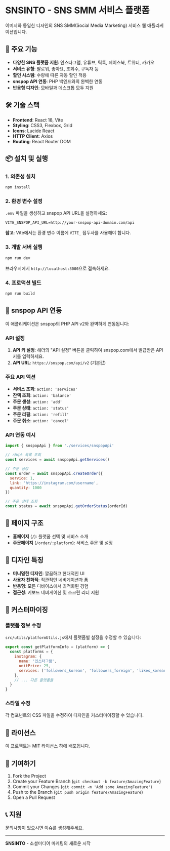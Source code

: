 # SNSINTO - SNS SMM 서비스 플랫폼

이미지와 동일한 디자인의 SNS SMM(Social Media Marketing) 서비스 웹 애플리케이션입니다.

## 🚀 주요 기능

- **다양한 SNS 플랫폼 지원**: 인스타그램, 유튜브, 틱톡, 페이스북, 트위터, 카카오
- **서비스 유형**: 팔로워, 좋아요, 조회수, 구독자 등
- **할인 시스템**: 수량에 따른 자동 할인 적용
- **snspop API 연동**: PHP 백엔드와의 완벽한 연동
- **반응형 디자인**: 모바일과 데스크톱 모두 지원

## 🛠️ 기술 스택

- **Frontend**: React 18, Vite
- **Styling**: CSS3, Flexbox, Grid
- **Icons**: Lucide React
- **HTTP Client**: Axios
- **Routing**: React Router DOM

## 📦 설치 및 실행

### 1. 의존성 설치

```bash
npm install
```

### 2. 환경 변수 설정

`.env` 파일을 생성하고 snspop API URL을 설정하세요:

```env
VITE_SNSPOP_API_URL=http://your-snspop-api-domain.com/api
```

**참고**: Vite에서는 환경 변수 이름에 `VITE_` 접두사를 사용해야 합니다.

### 3. 개발 서버 실행

```bash
npm run dev
```

브라우저에서 `http://localhost:3000`으로 접속하세요.

### 4. 프로덕션 빌드

```bash
npm run build
```

## 🔌 snspop API 연동

이 애플리케이션은 snspop의 PHP API v2와 완벽하게 연동됩니다:

### API 설정

1. **API 키 설정**: 헤더의 "API 설정" 버튼을 클릭하여 snspop.com에서 발급받은 API 키를 입력하세요.
2. **API URL**: `https://snspop.com/api/v2` (기본값)

### 주요 API 액션

- **서비스 조회**: `action: 'services'`
- **잔액 조회**: `action: 'balance'`
- **주문 생성**: `action: 'add'`
- **주문 상태**: `action: 'status'`
- **주문 리필**: `action: 'refill'`
- **주문 취소**: `action: 'cancel'`

### API 연동 예시

```javascript
import { snspopApi } from './services/snspopApi'

// 서비스 목록 조회
const services = await snspopApi.getServices()

// 주문 생성
const order = await snspopApi.createOrder({
  service: 1,
  link: 'https://instagram.com/username',
  quantity: 1000
})

// 주문 상태 조회
const status = await snspopApi.getOrderStatus(orderId)
```

## 📱 페이지 구조

- **홈페이지** (`/`): 플랫폼 선택 및 서비스 소개
- **주문페이지** (`/order/:platform`): 서비스 주문 및 설정

## 🎨 디자인 특징

- **미니멀한 디자인**: 깔끔하고 현대적인 UI
- **사용자 친화적**: 직관적인 네비게이션과 폼
- **반응형**: 모든 디바이스에서 최적화된 경험
- **접근성**: 키보드 네비게이션 및 스크린 리더 지원

## 🔧 커스터마이징

### 플랫폼 정보 수정

`src/utils/platformUtils.js`에서 플랫폼별 설정을 수정할 수 있습니다:

```javascript
export const getPlatformInfo = (platform) => {
  const platforms = {
    instagram: {
      name: '인스타그램',
      unitPrice: 25,
      services: ['followers_korean', 'followers_foreign', 'likes_korean', 'likes_foreign', 'comments_korean', 'comments_foreign', 'views']
    },
    // ... 다른 플랫폼들
  }
}
```

### 스타일 수정

각 컴포넌트의 CSS 파일을 수정하여 디자인을 커스터마이징할 수 있습니다.

## 📄 라이선스

이 프로젝트는 MIT 라이선스 하에 배포됩니다.

## 🤝 기여하기

1. Fork the Project
2. Create your Feature Branch (`git checkout -b feature/AmazingFeature`)
3. Commit your Changes (`git commit -m 'Add some AmazingFeature'`)
4. Push to the Branch (`git push origin feature/AmazingFeature`)
5. Open a Pull Request

## 📞 지원

문의사항이 있으시면 이슈를 생성해주세요.

---

**SNSINTO** - 소셜미디어 마케팅의 새로운 시작
